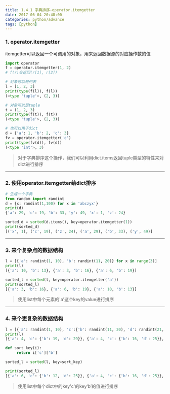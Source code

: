```yaml
---
title: 1.4.1 字典排序-operator.itemgetter
date: 2017-06-04 20:48:00
categories: python/advance
tags: [python]
---
```


### 1. operator.itemgetter
itemgetter可以返回一个可调用的对象，用来返回数据源的对应操作数的值
``` python
import operator
f = operator.itemgetter(1, 2)
# f(r)会返回(r[1], r[2])

# 对象可以是列表
l = [1, 2, 3]
print(type(f(l)), f(l))
(<type 'tuple'>, (2, 3))

# 对象可以是tuple
t = (1, 2, 3)
print(type(f(t)), f(t))
(<type 'tuple'>, (2, 3))

# 也可以用于dict
d = {'a': 1, 'b': 2, 'c': 3}
fv = operator.itemgetter('c')
print(type(fv(d)), fv(d))
(<type 'int'>, 3)
```
> 对于字典排序这个操作，我们可以利用dict.items返回tuple类型的特性来对dict进行排序

---

### 2. 使用operator.itemgetter给dict排序
``` python
# 生成一个字典
from random import randint
d = {x: randint(1,100) for x in 'abczyx'}
print(d)
{'a': 29, 'c': 19, 'b': 33, 'y': 49, 'x': 1, 'z': 24}

sorted_d = sorted(d.items(), key=operator.itemgetter(1))
print(sorted_d)
[('x', 1), ('c', 19), ('z', 24), ('a', 29), ('b', 33), ('y', 49)]
```

---

### 3. 来个复杂点的数据结构
``` python
l = [{'a': randint(1, 10), 'b': randint(11, 20)} for x in range(3)]
print(l)
[{'a': 10, 'b': 13}, {'a': 3, 'b': 16}, {'a': 6, 'b': 19}]

sorted_l = sorted(l, key=operator.itemgetter('a'))
print(sorted_l)
[{'a': 3, 'b': 16}, {'a': 6, 'b': 19}, {'a': 10, 'b': 13}]
```
> 使用list中每个元素的'a'这个key的value进行排序

---

### 4. 来个更复杂的数据结构
``` python
l = [{'a': randint(1, 10), 'c':{'b': randint(11, 20), 'd': randint(21, 30)}} for x in range(4)]
print(l)
[{'a': 4, 'c': {'b': 19, 'd': 29}}, {'a': 4, 'c': {'b': 16, 'd': 25}}, {'a': 1, 'c': {'b': 16, 'd': 29}}, {'a': 6, 'c': {'b': 12, 'd': 25}}]

def sort_key(i):
     return i['c']['b']

sorted_l = sorted(l, key=sort_key)

print(sorted_l)
[{'a': 6, 'c': {'b': 12, 'd': 25}}, {'a': 4, 'c': {'b': 16, 'd': 25}}, {'a': 1, 'c': {'b': 16, 'd': 29}}, {'a': 4, 'c': {'b': 19, 'd': 29}}]
```
> 使用list中每个dict中的key'c'的key‘b’的值进行排序
